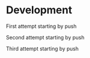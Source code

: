 # Development

First attempt starting by push

Second attempt starting by push

Third attempt starting by push